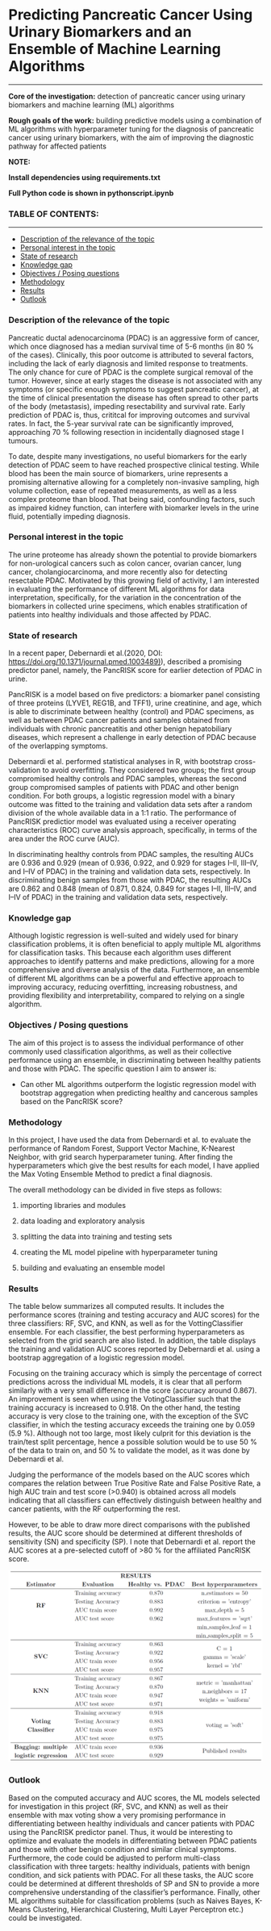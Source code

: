 # Predicting Pancreatic Cancer Using Urinary Biomarkers and an Ensemble of Machine Learning Algorithms
<hr>

**Core of the investigation:** detection of pancreatic cancer using urinary biomarkers and machine learning (ML) algorithms

**Rough goals of the work:** building predictive models using a combination of ML algorithms with hyperparameter tuning for the diagnosis of pancreatic cancer using urinary biomarkers, with the aim of improving the diagnostic pathway for affected patients

**NOTE:**

**Install dependencies using requirements.txt**

**Full Python code is shown in pythonscript.ipynb**

### TABLE OF CONTENTS:
<hr>

* [Description of the relevance of the topic](https://github.com/arjeta-rushiti/data-science-portfolio/tree/main/pancreatic_cancer_urinary_biomarkers#description-of-the-relevance-of-the-topic)
* [Personal interest in the topic](https://github.com/arjeta-rushiti/data-science-portfolio/tree/main/pancreatic_cancer_urinary_biomarkers#personal-interest-in-the-topic)
* [State of research](https://github.com/arjeta-rushiti/data-science-portfolio/tree/main/pancreatic_cancer_urinary_biomarkers#state-of-research)
* [Knowledge gap](https://github.com/arjeta-rushiti/data-science-portfolio/tree/main/pancreatic_cancer_urinary_biomarkers#knowledge-gap)
* [Objectives / Posing questions](https://github.com/arjeta-rushiti/data-science-portfolio/tree/main/pancreatic_cancer_urinary_biomarkers#objectives--posing-questions)
* [Methodology](https://github.com/arjeta-rushiti/data-science-portfolio/tree/main/pancreatic_cancer_urinary_biomarkers#methodology)
* [Results](https://github.com/arjeta-rushiti/data-science-portfolio/tree/main/pancreatic_cancer_urinary_biomarkers#results)
* [Outlook](https://github.com/arjeta-rushiti/data-science-portfolio/tree/main/pancreatic_cancer_urinary_biomarkers#outlook)


### Description of the relevance of the topic

Pancreatic ductal adenocarcinoma (PDAC) is an aggressive form of cancer, which once diagnosed has a median survival time of 5-6 months (in 80 % of the cases). Clinically, this poor outcome is attributed to several factors, including the lack of early diagnosis and limited response to treatments.
The only chance for cure of PDAC is the complete surgical removal of the tumor. 
However, since at early stages the disease is not associated with any symptoms (or specific enough symptoms to suggest pancreatic cancer), at the time of clinical presentation the disease has often spread to other parts of the body (metastasis), impeding resectability and survival rate. Early prediction of PDAC is, thus, crititcal for improving outcomes and survival rates. 
In fact, the 5-year survival rate can be significantly improved, approaching 70 % following resection in incidentally diagnosed stage I tumours.

To date, despite many investigations, no useful biomarkers for the early detection of PDAC seem to have reached prospective clinical testing. While blood has been the main source of biomarkers, urine represents a promising alternative allowing for a completely non-invasive sampling, high volume collection, ease of repeated measurements, as well as a less complex proteome than blood. 
That being said, confounding factors, such as impaired kidney function, can interfere with biomarker levels in the urine fluid, potentially impeding diagnosis.


### Personal interest in the topic

The urine proteome has already shown the potential to provide biomarkers for non-urological cancers such as colon cancer, ovarian cancer, lung cancer, cholangiocarcinoma, and more recently also for detecting resectable PDAC. Motivated by this growing field of activity, I am interested in evaluating the performance of different ML algorithms for data interpretation, specifically, for the variation in the concentration of the biomarkers in collected urine specimens, which enables
stratification of patients into healthy individuals and those affected by PDAC.

### State of research

In a recent paper, Debernardi et al.(2020, DOI: [https://doi.org/10.1371/journal.pmed.1003489)](https://doi.org/10.1371/journal.pmed.1003489)), described a promising predictor panel, namely, the PancRISK score for earlier detection of PDAC
in urine. 

PancRISK is a model based on five predictors: a biomarker panel consisting of three proteins (LYVE1, REG1B, and TFF1), urine creatinine, and age, which is able to discriminate between healthy (control) and PDAC specimens, as well as between PDAC cancer patients and samples obtained from individuals with chronic pancreatitis and other benign hepatobiliary diseases, which
represent a challenge in early detection of PDAC because of the overlapping symptoms. 

Debernardi et al. performed statistical analyses in R, with bootstrap cross-validation to avoid overfitting. They considered two groups; the first group compromised healthy controls and PDAC samples, whereas the second group compromised samples of patients with PDAC and other benign condition. 
For both groups, a logistic regression model with a binary outcome was fitted to the training and validation data sets after a random division of the whole available data in a 1:1 ratio. The performance of PancRISK predictior model was evaluated using a receiver operating characteristics (ROC) curve analysis approach, specifically, in terms of the area under the ROC curve (AUC).

In discriminating healthy controls from PDAC samples, the resulting AUCs are 0.936 and 0.929 (mean of 0.936, 0.922, and 0.929 for stages I–II, III–IV, and I–IV of PDAC) in the training and validation data sets, respectively. In discriminating benign samples from those with PDAC, the resulting AUCs are 0.862 and 0.848 (mean of 0.871, 0.824, 0.849 for stages I–II, III–IV, and I–IV of PDAC) in the training and validation data sets, respectively.


### Knowledge gap

Although logistic regression is well-suited and widely used for binary classification problems, it is often beneficial to apply multiple ML algorithms for classification tasks. This because each algorithm uses different approaches to identify patterns and make predictions, allowing for a more comprehensive and diverse analysis of the data. Furthermore, an ensemble of different ML algorithms can be a powerful and effective approach to improving accuracy, reducing overfitting, increasing robustness, and providing flexibility and interpretability, compared to relying on a single algorithm.

### Objectives / Posing questions

The aim of this project is to assess the individual performance of other commonly used classification algorithms, as well as their collective performance using an ensemble, in discriminating between healthy patients and those with PDAC. The specific question I aim to answer is:

* Can other ML algorithms outperform the logistic regression model with bootstrap aggregation when predicting healthy and cancerous samples based on the PancRISK score?

### Methodology

In this project, I have used the data from Debernardi et al. to evaluate the performance of Random Forest, Support Vector Machine, K-Nearest Neighbor, with grid search hyperparameter tuning. After finding the hyperparameters which give the best results for each model, I have applied the Max Voting Ensemble Method to predict a final diagnosis.

The overall methodology can be divided in five steps as follows:

1. importing libraries and modules <p></p>

2. data loading and exploratory analysis <p></p>

3. splitting the data into training and testing sets <p></p>

4. creating the ML model pipeline with hyperparameter tuning <p></p>

5. building and evaluating an ensemble model <br>
   
### Results

The table below summarizes all computed results.
It includes the performance scores (training and testing accuracy and AUC scores) for the three classifiers: RF, SVC, and KNN, as well as for the VottingClassifier ensemble. For each classifier, the best performing hyperparameters as selected
from the grid search are also listed. In addition, the table displays the training and validation AUC scores reported by Debernardi et al. using a bootstrap aggregation of a logistic regression model.

Focusing on the training accuracy which is simply the percentage of correct predictions across the individual ML models, it is clear that all perform similarly with a very small difference in the score (accuracy around 0.867). An improvement is seen when using the VotingClassifier such that the training accuracy is increased to 0.918. On the other hand, the testing accuracy is very close to the training one, with the exception of the SVC classifier, in which the testing accuracy exceeds the training one by 0.059 (5.9 %). Although not too large, most likely culprit for this deviation is the train/test split percentage, hence a possible solution would be to use 50 % of the data to train on, and 50 % to validate the model, as it was done by Debernardi et al.

Judging the performance of the models based on the AUC scores which compares the relation between True Positive Rate and False Positive Rate, a high AUC train and test score (>0.940) is obtained across all models indicating that all classifiers can effectively distinguish between healthy and cancer patients, with the RF outperforming the rest.

However, to be able to draw more direct comparisons with the published results, the AUC score should be determined at different thresholds of sensitivity (SN) and specificity (SP). I note that Debernardi et al. report the AUC scores at a pre-selected cutoff of >80 % for the affiliated PancRISK score.

![Results](https://github.com/arjeta-rushiti/data-science-portfolio/blob/main/pancreatic_cancer_urinary_biomarkers/results.png)

### Outlook 

Based on the computed accuracy and AUC scores, the ML models selected for investigation in this project (RF, SVC, and KNN) as well as their ensemble with max voting show a very promising performance in differentiating between healthy individuals and cancer patients with PDAC using the PancRISK predictor panel. Thus, it would be interesting to optimize and evaluate the models in differentiating between PDAC patients and those with other benign condition and similar clinical symptoms. Furthermore, the code could be adjusted to perform multi-class classification with three targets: healthy individuals, patients with benign condition, and sick patients with PDAC.
For all these tasks, the AUC score could be determined at different thresholds of SP and SN to provide a more comprehensive understanding of the classifier’s performance. Finally, other ML algorithms suitable for classification problems (such as Naives Bayes, K-Means Clustering, Hierarchical Clustering, Multi Layer Perceptron etc.) could be investigated.
